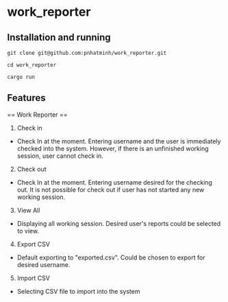# work_reporter

## Installation and running

```
git clone git@github.com:pnhatminh/work_reporter.git

cd work_reporter

cargo run
```

## Features
== Work Reporter ==  
1. Check in  
- Check In at the moment. Entering username and the user is immediately checked into the system. However, if there is an unfinished working session, user cannot check in.  
2. Check out  
- Check In at the moment. Entering username desired for the checking out. It is not possible for check out if user has not started any new working session.  
3. View All  
- Displaying all working session. Desired user's reports could be selected to view.
4. Export CSV  
- Default exporting to "exported.csv". Could be chosen to export for desired username.
5. Import CSV  
- Selecting CSV file to import into the system

